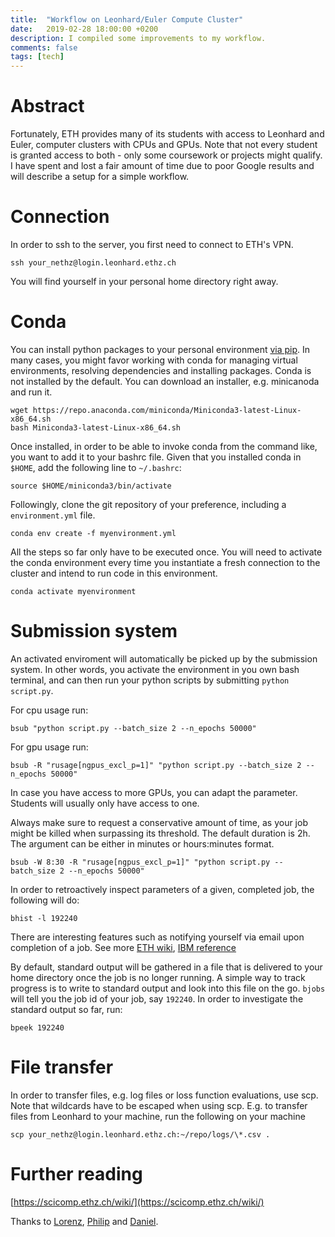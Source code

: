 ```yaml
---
title:  "Workflow on Leonhard/Euler Compute Cluster"
date:   2019-02-28 18:00:00 +0200
description: I compiled some improvements to my workflow.
comments: false
tags: [tech]
---
```


# Abstract
Fortunately, ETH provides many of its students with access to Leonhard and Euler, computer clusters with CPUs and GPUs. Note that not every student is granted access to both - only some coursework or projects might qualify. I have spent and lost a fair amount of time due to poor Google results and will describe a setup for a simple workflow.

# Connection
In order to ssh to the server, you first need to connect to ETH's VPN.

```shell
ssh your_nethz@login.leonhard.ethz.ch
```

You will find yourself in your personal home directory right away.

# Conda
You can install python packages to your personal environment [via pip](https://scicomp.ethz.ch/wiki/Python#Installing_a_Python_package.2C_using_PIP). In many cases, you might favor working with conda for managing virtual environments, resolving dependencies and installing packages. Conda is not installed by the default. You can download an installer, e.g. minicanoda and run it.

```shell
wget https://repo.anaconda.com/miniconda/Miniconda3-latest-Linux-x86_64.sh
bash Miniconda3-latest-Linux-x86_64.sh
```

Once installed, in order to be able to invoke conda from the command like, you want to add it to your bashrc file. Given that you installed conda in `$HOME`, add the following line to `~/.bashrc`:

```shell
source $HOME/miniconda3/bin/activate
```

Followingly, clone the git repository of your preference, including a `environment.yml` file.

```shell
conda env create -f myenvironment.yml
```

All the steps so far only have to be executed once. You will need to activate the conda environment every time you instantiate a fresh connection to the cluster and intend to run code in this environment.

```shell
conda activate myenvironment
```

# Submission system
An activated enviroment will automatically be picked up by the submission system. In other words, you activate the environment in you own bash terminal, and can then run your python scripts by submitting `python script.py`.

For cpu usage run:

```shell
bsub "python script.py --batch_size 2 --n_epochs 50000"
```

For gpu usage run:

```shell
bsub -R "rusage[ngpus_excl_p=1]" "python script.py --batch_size 2 --n_epochs 50000"
```

In case you have access to more GPUs, you can adapt the parameter. Students will usually only have access to one.

Always make sure to request a conservative amount of time, as your job might be killed when surpassing its threshold. The default duration is 2h. The argument can be either in minutes or hours:minutes format.

```shell
bsub -W 8:30 -R "rusage[ngpus_excl_p=1]" "python script.py --batch_size 2 --n_epochs 50000"
```

In order to retroactively inspect parameters of a given, completed job, the following will do:

```shell
bhist -l 192240
```

There are interesting features such as notifying yourself via email upon completion of a job. See more [ETH wiki](https://scicomp.ethz.ch/wiki/Using_the_batch_system), [IBM reference](https://www.ibm.com/docs/en/spectrum-lsf/10.1.0?topic=reference-bsub)

By default, standard output will be gathered in a file that is delivered to your home directory once the job is no longer running.
A simple way to track progress is to write to standard output and look into this file on the go. `bjobs` will tell you the job id of your job, say `192240`.
In order to investigate the standard output so far, run:

```shell
bpeek 192240
```


# File transfer
In order to transfer files, e.g. log files or loss function evaluations, use scp. Note that wildcards have to be escaped when using scp. E.g. to transfer files from Leonhard to your machine, run the following on your machine

```shell
scp your_nethz@login.leonhard.ethz.ch:~/repo/logs/\*.csv .
```

# Further reading
[https://scicomp.ethz.ch/wiki/](https://scicomp.ethz.ch/wiki/)

Thanks to [Lorenz](https://www.lorenzkuhn.com/), [Philip](https://www.linkedin.com/in/philip-junker/) and [Daniel](https://www.linkedin.com/in/dfischmann/).
